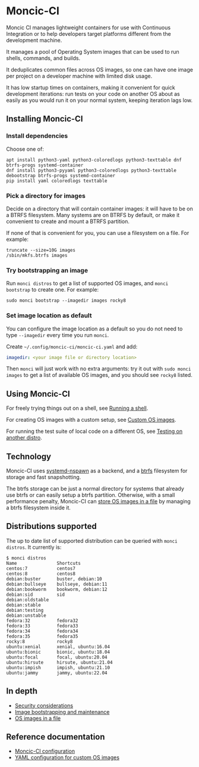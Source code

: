 # Moncic-CI

Moncic CI manages lightweight containers for use with Continuous Integration or
to help developers target platforms different from the development machine.

It manages a pool of Operating System images that can be used to run shells,
commands, and builds.

It deduplicates common files across OS images, so one can have one image per
project on a developer machine with limited disk usage.

It has low startup times on containers, making it convenient for quick
development iterations: run tests on your code on another OS about as easily as
you would run it on your normal system, keeping iteration lags low.


## Installing Moncic-CI

### Install dependencies

Choose one of:

```
apt install python3-yaml python3-coloredlogs python3-texttable dnf btrfs-progs systemd-container
dnf install python3-pyyaml python3-coloredlogs python3-texttable debootstrap btrfs-progs systemd-container
pip install yaml coloredlogs texttable
```

### Pick a directory for images

Decide on a directory that will contain container images: it will have to be on
a BTRFS filesystem. Many systems are on BTRFS by default, or make it convenient
to create and mount a BTRFS partition.

If none of that is convenient for you, you can use a filesystem on a file. For
example:

```
truncate --size=10G images
/sbin/mkfs.btrfs images
```

### Try bootstrapping an image

Run `monci distros` to get a list of supported OS images, and `monci bootstrap`
to create one. For example:

```
sudo monci bootstrap --imagedir images rocky8
```

### Set image location as default

You can configure the image location as a default so you do not need to type
`--imagedir` every time you run `monci`.

Create `~/.config/moncic-ci/moncic-ci.yaml` and add:

```yaml
imagedir: <your image file or directory location>
```

Then `monci` will just work with no extra arguments: try it out with `sudo
monci images` to get a list of available OS images, and you should see `rocky8`
listed.


## Using Moncic-CI

For freely trying things out on a shell, see [Running a shell](doc/shell.md).

For creating OS images with a custom setup, see [Custom OS images](doc/custom-os-images.md).

For running the test suite of local code on a different OS, see [Testing on another distro](doc/testing-on-another-distro.md).

## Technology

Moncic-CI uses [systemd-nspawn](https://www.freedesktop.org/software/systemd/man/systemd-nspawn.html)
as a backend, and a [btrfs](https://btrfs.wiki.kernel.org/index.php/Main_Page)
filesystem for storage and fast snapshotting.

The btrfs storage can be just a normal directory for systems that already use
btrfs or can easily setup a btrfs partition. Otherwise, with a small
performance penalty, Moncic-CI can [store OS images in a
file](doc/btrfs-on-file.md) by managing a btrfs filesystem inside it.


## Distributions supported

The up to date list of supported distribution can be queried with `monci
distros`. It currently is:

```
$ monci distros
Name               Shortcuts
centos:7           centos7
centos:8           centos8
debian:buster      buster, debian:10
debian:bullseye    bullseye, debian:11
debian:bookworm    bookworm, debian:12
debian:sid         sid
debian:oldstable
debian:stable
debian:testing
debian:unstable
fedora:32          fedora32
fedora:33          fedora33
fedora:34          fedora34
fedora:35          fedora35
rocky:8            rocky8
ubuntu:xenial      xenial, ubuntu:16.04
ubuntu:bionic      bionic, ubuntu:18.04
ubuntu:focal       focal, ubuntu:20.04
ubuntu:hirsute     hirsute, ubuntu:21.04
ubuntu:impish      impish, ubuntu:21.10
ubuntu:jammy       jammy, ubuntu:22.04
```

## In depth

* [Security considerations](doc/security.md)
* [Image bootstrapping and maintenance](doc/image-maintenance.md)
* [OS images in a file](doc/btrfs-on-file.md)

## Reference documentation

* [Moncic-CI configuration](doc/moncic-ci-config.md)
* [YAML configuration for custom OS images](doc/image-config.md)
